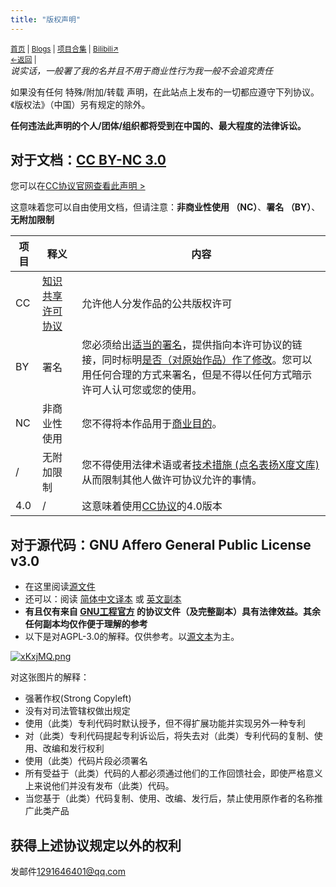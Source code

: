 ```yaml
---
title: "版权声明"
---
```

<small><a href="/">首页</a> | <a href="/blogs">Blogs</a> | <a href="/Project">项目合集</a> | <a href="https://space.bilibili.com/1987247870">Bilibili↗</a><br><a href="./">←返回</a> | 
</small><br>
*说实话，一般署了我的名并且不用于商业性行为我一般不会追究责任*

如果没有任何 特殊/附加/转载 声明，在此站点上发布的一切都应遵守下列协议。《版权法》（中国）另有规定的除外。

**任何违法此声明的个人/团体/组织都将受到在中国的、最大程度的法律诉讼。**
## 对于文档：[CC BY-NC 3.0](https://creativecommons.org/licenses/by-nc/4.0/deed.zh)
您可以在[CC协议官网查看此声明 >](https://creativecommons.org/licenses/by-nc/4.0/deed.zh)

这意味着您可以自由使用文档，但请注意：**非商业性使用 （NC）**、**署名 （BY）**、**无附加限制**

| 项目 | 释义 | 内容 |
|-|-|-|
| CC | [知识共享许可协议](https://baike.baidu.com/item/%E7%9F%A5%E8%AF%86%E5%85%B1%E4%BA%AB%E8%AE%B8%E5%8F%AF%E5%8D%8F%E8%AE%AE/23190065?fromtitle=CC%E5%8D%8F%E8%AE%AE&fromid=2355378&fr=aladdin) | 允许他人分发作品的公共版权许可 |
| BY | 署名 | 您必须给出[适当的署名](https://wiki.creativecommons.org/wiki/License_Versions#Detailed_attribution_comparison_chart)，提供指向本许可协议的链接，同时标明[是否（对原始作品）作了修改](https://wiki.creativecommons.org/wiki/License_Versions#Modifications_and_adaptations_must_be_marked_as_such)。您可以用任何合理的方式来署名，但是不得以任何方式暗示许可人认可您或您的使用。 |
| NC | 非商业性使用 | 您不得将本作品用于[商业目的](https://creativecommons.org/faq/#does-my-use-violate-the-noncommercial-clause-of-the-licenses)。 |
| / | 无附加限制 | 您不得使用法律术语或者[技术措施 (点名表扬X度文库)](https://wiki.creativecommons.org/wiki/License_Versions#Application_of_effective_technological_measures_by_users_of_CC-licensed_works_prohibited)从而限制其他人做许可协议允许的事情。 |
| 4.0 | / | 这意味着使用[CC协议](https://baike.baidu.com/item/%E7%9F%A5%E8%AF%86%E5%85%B1%E4%BA%AB%E8%AE%B8%E5%8F%AF%E5%8D%8F%E8%AE%AE/23190065?fromtitle=CC%E5%8D%8F%E8%AE%AE&fromid=2355378&fr=aladdin)的4.0版本 |

## 对于源代码：GNU Affero General Public License v3.0
- 在这里阅读[源文件](https://www.gnu.org/licenses/agpl-3.0)
- 还可以：阅读 [简体中文译本](https://jxself.org/translations/gpl-3.zh.shtml) 或 [英文副本](https://rs.kdxiaoyi.top/res/docs/LICENSE_AGPL-3.0.md)
- **有且仅有来自 [GNU工程官方](https://www.gnu.org/licenses/) 的协议文件（及完整副本）具有法律效益。其余任何副本均仅作便于理解的参考**
- 以下是对AGPL-3.0的解释。仅供参考。以[源文本](https://www.gnu.org/licenses/agpl-3.0)为主。

[![xKxjMQ.png](https://s1.ax1x.com/2022/10/02/xKxjMQ.png)](https://imgse.com/i/xKxjMQ)

对这张图片的解释：
- 强著作权(Strong Copyleft)
- 没有对司法管辖权做出规定
- 使用（此类）专利代码时默认授予，但不得扩展功能并实现另外一种专利
- 对（此类）专利代码提起专利诉讼后，将失去对（此类）专利代码的复制、使用、改编和发行权利
- 使用（此类）代码片段必须署名
- 所有受益于（此类）代码的人都必须通过他们的工作回馈社会，即使严格意义上来说他们并没有发布（此类）代码。
- 当您基于（此类）代码复制、使用、改编、发行后，禁止使用原作者的名称推广此类产品

## 获得上述协议规定以外的权利
发邮件<1291646401@qq.com>